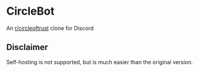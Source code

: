 # CircleBot
An [r/circleoftrust](https://reddit.com/r/circleoftrust) clone for Discord

## Disclaimer
Self-hosting is not supported, but is much easier than the original version.